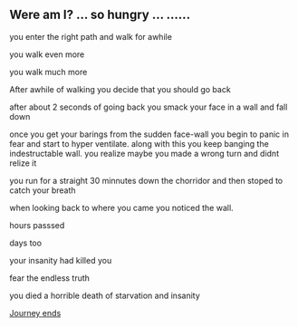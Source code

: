 ## Were am I? ... so hungry ... ......


you enter the right path and walk for awhile

you walk even more

you walk much more

After awhile of walking you decide that you should go back

after about 2 seconds of going back you smack your face in a wall and fall down

once you get your barings from the sudden face-wall you begin to panic in fear and start to hyper ventilate. along with this you keep banging the indestructable wall. you realize maybe you made a wrong turn and didnt relize it


you run for a straight 30 minnutes down the chorridor and then stoped to catch your breath

when looking back to where you came you noticed the wall.

hours passsed

days too

your insanity had killed you

fear the endless truth

you died a horrible death of starvation and insanity    

[Journey ends](Journey-ends.md)